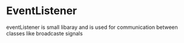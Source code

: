 # EventListener
eventListener is small libaray and is used for communication between classes like broadcaste signals
